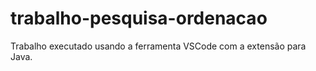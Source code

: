 # trabalho-pesquisa-ordenacao
Trabalho executado usando a ferramenta VSCode com a extensão para Java.

